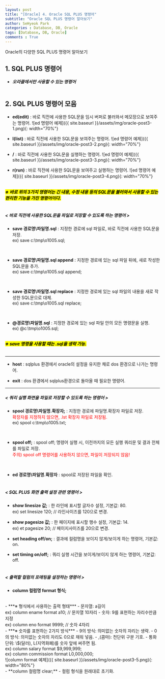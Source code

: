 ```yaml
---
layout: post
title: "[Oracle] 4. Oracle SQL PLUS 명령어"
subtitle: "Oracle SQL PLUS 명령어 알아보기"
author: SeHyeok Park
categories : Database, DB, Oracle
tags: [Database, DB, Oracle]
comments : True
---
```

<div id='preview' class='display-none'>
Oracle의 다양한 SQL PLUS 명령어 알아보기
</div>

## 1. SQL PLUS 명령어
- ***오라클에서만 사용할 수 있는 명령어***
<br><br>

## 2. SQL PLUS 명령어 모음
- **ed(edit)** 
: 바로 직전에 사용한 SQL문을 임시 버퍼로 불러와서 메모장으로 보여주는 명령어.
![ed 명령어 예제]({{ site.baseurl }}/assets/img/oracle-post3-1.png){: width="70%"}

- **l(list)**
: 바로 직전에 사용한 SQL문을 보여주는 명령어.
![ed 명령어 예제]({{ site.baseurl }}/assets/img/oracle-post3-2.png){: width="70%"}

- **/**
: 바로 직전에 사용한 SQL문을 실행하는 명령어.
![ed 명령어 예제]({{ site.baseurl }}/assets/img/oracle-post3-3.png){: width="70%"}

- **r(run)**
: 바로 직전에 사용한 SQL문을 보여주고 실행하는 명령어.
![ed 명령어 예제]({{ site.baseurl }}/assets/img/oracle-post3-4.png){: width="70%"}
<br><br>

***<mark>※ 바로 위의 3가지 명령어는 긴 내용, 수정 내용 등의 SQL문을 불러와서 사용할 수 있는 편리한 기능을 가진 명령어이다.</mark>***
<br><br>

##### < 바로 직전에 사용한 SQL문을 파일로 저장할 수 있도록 하는 명령어 > 
- **save 경로명\파일명.sql**
: 지정한 경로에 sql 파일로, 바로 직전에 사용한 SQL문을 저장.<br>
ex) save c:\tmp\o1005.sql;
<br>

- **save 경로명\파일명.sql append**
: 지정한 경로에 있는 sql 파일 뒤에, 새로 작성한 SQL문을 추가.<br>
ex) save c:\tmp\o1005.sql append;
<br>

- **save 경로명\파일명.sql replace**
: 지정한 경로에 있는 sql 파일의 내용을 새로 작성한 SQL문으로 대체.<br>
ex) save c:\tmp\o1005.sql replace;
<br>

- **@경로명\파일명.sql**
: 지정한 경로에 있는 sql 파일 안의 모든 명령문을 실행.<br>
ex) @c:\tmp\o1005.sql;
<br><br>

***<mark>※ save 명령을 사용할 때는 .sql을 생략 가능.</mark>***
<br><br>
<hr>

- **host**
: sqlplus 환경에서 oracle의 설정을 유지한 채로 dos 환경으로 나가는 명령어.

- **exit**
: dos 환경에서 sqlplus환경으로 돌아올 때 필요한 명령어.
<hr>

##### < 쿼리 실행 화면을 파일로 저장할 수 있도록 하는 명령어 > 
- **spool 경로명\파일명.확장자;**
: 지정한 경로에 파일명.확장자 파일로 저장.<br>
<span style="color:red">확장자를 지정하지 않으면, .lst 확장자 파일로 저장됨.</span><br>
ex) spool c:\tmp\o1005.txt;
<br>

- **spool off;** 
: spool off; 명령어 실행 시, 이전까지의 모든 실행 쿼리문 및 결과 전체를 파일로 저장.<br>
<span style="color:red">주의) spool off 명령어를 사용하지 않으면, 파일이 저장되지 않음!</span>
<br>

- **ed 경로명\파일명.확장자**
: spool로 저장된 파일을 확인.
<br><br>

##### < SQL PLUS 화면 출력 설정 관련 명령어 >
- **show linesize 값;**
: 한 라인에 표시할 글자수 설정, 기본값: 80.<br>
ex) set linesize 120; // 라인사이즈를 120으로 변경.

- **show pagesize 값;**
: 한 페이지에 표시할 행수 설정, 기본값: 14.<br>
ex) et pagesize 20; // 페이지사이즈를 20으로 변경.

- **set heading off/on;** 
: 결과에 컬럼명을 보이지 않게/보이게 하는 명령어, 기본값: on.

- **set timing on/off;**
: 쿼리 실행 시간을 보이게/보이지 않게 하는 명령어, 기본값: off.
<br><br>

##### < 출력할 컬럼의 포매팅을 설정하는 명령어 > 
- **column 컬럼명 format 형식;**
<br>
  - ***※ 형식에서 사용하는 출력 형태***
    - 문자열: a길이<br>
    ex) column ename format a10; // 문자열 10자리
    - 숫자: 9를 표현하는 자리수만큼 지정<br>
    ex) column eno format 9999; // 숫자 4자리
  <br>
  - ***※ 숫자를 표현하는 2가지 방식***
    - 9의 방식: 의미없는 숫자의 자리는 생략.
    - 0의 방식: 의미없는 숫자의 자리도 0으로 채워 넣음.
    - ,(콤마): 천단위 구분 기호.
    - 통화단위: \$(달러), L(지역화폐)를 숫자 앞에 써주면 됨.<br>
    ex) column salary format $9,999,999;<br>
    ex) column commission format L0,000,000;<br>
    ![column format 예제]({{ site.baseurl }}/assets/img/oracle-post3-5.png){: width="80%"}
  <br>
- **column 컬럼명 clear;**
  - 컬럼 형식을 원래대로 초기화.